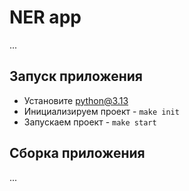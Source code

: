 # NER app
...

## Запуск приложения
* Установите python@3.13
* Инициализируем проект - `make init`
* Запускаем проект - `make start`

## Сборка приложения
...

